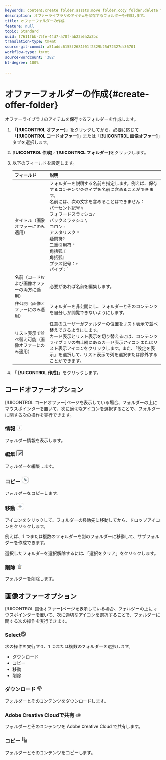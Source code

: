 ```yaml
---
keywords: content;create folder;assets;move folder;copy folder;delete folder;download folder;folder
description: オファーライブラリのアイテムを保存するフォルダーを作成します。
title: オファーフォルダーの作成
feature: null
topic: Standard
uuid: f7611fbb-76fe-44d7-a78f-ab22e9a2a2bc
translation-type: tm+mt
source-git-commit: a51addc6155f2681f01f2329b25d72327de36701
workflow-type: tm+mt
source-wordcount: '382'
ht-degree: 100%

---
```



# オファーフォルダーの作成{#create-offer-folder}

オファーライブラリのアイテムを保存するフォルダーを作成します。

1. 「**[!UICONTROL オファー]**」をクリックしてから、必要に応じて「**[!UICONTROL コードオファー]**」または「**[!UICONTROL 画像オファー]**」タブを選択します。
1. **[!UICONTROL 作成]**／**[!UICONTROL フォルダー]**&#x200B;をクリックします。
1. 以下のフィールドを設定します。

   | フィールド | 説明 |
   |--- |--- |
   | タイトル（画像オファーにのみ適用） | フォルダーを説明する名前を指定します。例えば、保存するコンテンツのタイプを名前に含めることができます。<br>名前には、次の文字を含めることはできません：<br>パーセント記号 `%`<br>フォワードスラッシュ`/`<br>バックスラッシュ `\`<br>コロン `:`<br>アスタリスク `*`<br>疑問符`?`<br>二重引用符 `"`<br>角括弧 `[`<br>角括弧`]`<br>プラス記号：`+`<br>パイプ：`|`<br>ピリオド：`.`<br>番号記号：`#`<br>波括弧：`{`<br>波括弧 `}`<br>キャレット `^`<br>セミコロン `;`<br>これらの文字の代わりにハイフン（`- `）を使用できます。 |
   | 名前（コードおよび画像オファーの両方に適用） | 必要があれば名前を編集します。 |
   | 非公開（画像オファーにのみ適用） | フォルダーを非公開にし、フォルダーとそのコンテンツを自分しか閲覧できないようにします。 |
   | リスト表示で並べ替え可能（画像オファーにのみ適用） | 任意のユーザーがフォルダーの位置をリスト表示で並べ替えできるようにします。<br>カード表示とリスト表示を切り替えるには、コンテンツライブラリの右上隅にあるカード表示アイコンまたはリスト表示アイコンをクリックします。また、「設定を表示」を選択して、リスト表示で列を選択または除外することができます。 |

1. 「 **[!UICONTROL 作成]**」をクリックします。

## コードオファーオプション

[!UICONTROL コードオファー]ページを表示している場合、フォルダーの上にマウスポインターを置いて、次に適切なアイコンを選択することで、フォルダーに関する次の操作を実行できます。

### 情報 ![](assets/icon_info.png)

フォルダー情報を表示します。

### 編集 ![](assets/icon_edit.png)

フォルダーを編集します。

### コピー ![](assets/icon_copy.png)

フォルダーをコピーします。

### 移動 ![](assets/icon_move_folder.png)

アイコンをクリックして、フォルダーの移動先に移動してから、ドロップアイコンをクリックします。

例えば、1 つまたは複数のフォルダーを別のフォルダーに移動して、サブフォルダーを作成できます。

選択したフォルダーを選択解除するには、「選択をクリア」をクリックします。

### 削除 ![](assets/icon_delete.png)

フォルダーを削除します。

## 画像オファーオプション

[!UICONTROL 画像オファー]ページを表示している場合、フォルダーの上にマウスポインターを置いて、次に適切なアイコンを選択することで、フォルダーに関する次の操作を実行できます。

### Select![](assets/icon_check.png)

次の操作を実行する、1 つまたは複数のフォルダーを選択します。

* ダウンロード
* コピー
* 移動
* 削除

### ダウンロード ![](assets/icon_download.png)

フォルダーとそのコンテンツをダウンロードします。

### Adobe Creative Cloudで共有 ![](assets/icon_creative_cloud.png)

フォルダーとそのコンテンツを Adobe Creative Cloud で共有します。

### コピー ![](assets/icon_copy_content.png)

フォルダーとそのコンテンツをコピーします。